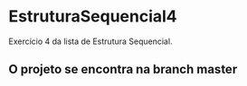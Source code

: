 # EstruturaSequencial4
Exercício 4 da lista de Estrutura Sequencial.

## O projeto se encontra na branch master
